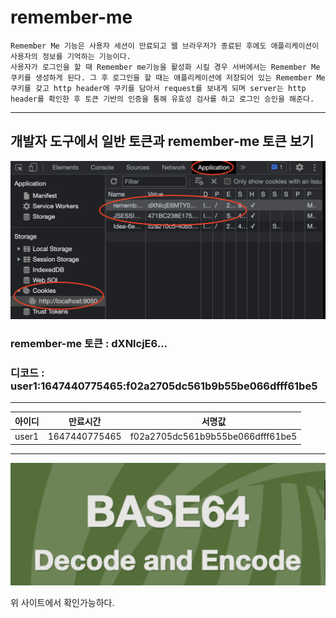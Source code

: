# remember-me
    Remember Me 기능은 사용자 세션이 만료되고 웹 브라우저가 종료된 후에도 애플리케이션이 사용자의 정보를 기억하는 기능이다.
    사용자가 로그인을 할 때 Remember me기능을 활성화 시킬 경우 서버에서는 Remember Me 쿠키를 생성하게 된다. 그 후 로그인을 할 때는 애플리케이션에 저장되어 있는 Remember Me쿠키를 갖고 http header에 쿠키를 담아서 request를 보내게 되며 server는 http header를 확인한 후 토큰 기반의 인증을 통해 유효성 검사를 하고 로그인 승인을 해준다.

<hr>

## 개발자 도구에서 일반 토큰과 remember-me 토큰 보기

<img src="../img/token.png" width="600px">

### **remember-me 토큰** : dXNlcjE6...   

### **디코드** : user1:1647440775465:f02a2705dc561b9b55be066dfff61be5

<hr>

|아이디|만료시간|서명값|
|-|-|-|
|user1|1647440775465|f02a2705dc561b9b55be066dfff61be5|

<hr>

<img src="../img/BASE64.png" width="600px">

위 사이트에서 확인가능하다.
